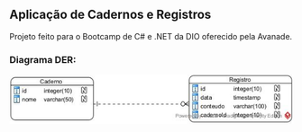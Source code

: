 ## Aplicação de Cadernos e Registros

Projeto feito para o Bootcamp de C# e .NET da DIO oferecido pela Avanade.





### Diagrama DER:

![alt text](https://github.com/Moiseszs/cadernos-app-dotnet/blob/main/diagrama-der.jpg)
